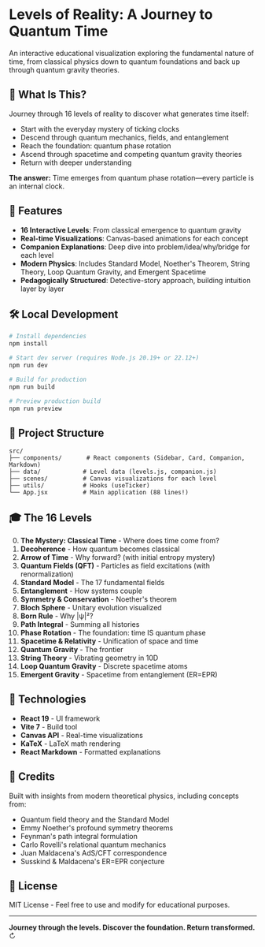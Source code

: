 # Levels of Reality: A Journey to Quantum Time

An interactive educational visualization exploring the fundamental nature of time, from classical physics down to quantum foundations and back up through quantum gravity theories.

## 🌌 What Is This?

Journey through 16 levels of reality to discover what generates time itself:
- Start with the everyday mystery of ticking clocks
- Descend through quantum mechanics, fields, and entanglement
- Reach the foundation: quantum phase rotation
- Ascend through spacetime and competing quantum gravity theories
- Return with deeper understanding

**The answer:** Time emerges from quantum phase rotation—every particle is an internal clock.

## 🎯 Features

- **16 Interactive Levels**: From classical emergence to quantum gravity
- **Real-time Visualizations**: Canvas-based animations for each concept
- **Companion Explanations**: Deep dive into problem/idea/why/bridge for each level
- **Modern Physics**: Includes Standard Model, Noether's Theorem, String Theory, Loop Quantum Gravity, and Emergent Spacetime
- **Pedagogically Structured**: Detective-story approach, building intuition layer by layer

## 🛠️ Local Development

```bash
# Install dependencies
npm install

# Start dev server (requires Node.js 20.19+ or 22.12+)
npm run dev

# Build for production
npm run build

# Preview production build
npm run preview
```

## 📁 Project Structure

```
src/
├── components/       # React components (Sidebar, Card, Companion, Markdown)
├── data/            # Level data (levels.js, companion.js)
├── scenes/          # Canvas visualizations for each level
├── utils/           # Hooks (useTicker)
└── App.jsx          # Main application (88 lines!)
```

## 🎓 The 16 Levels

0. **The Mystery: Classical Time** - Where does time come from?
1. **Decoherence** - How quantum becomes classical
2. **Arrow of Time** - Why forward? (with initial entropy mystery)
3. **Quantum Fields (QFT)** - Particles as field excitations (with renormalization)
4. **Standard Model** - The 17 fundamental fields
5. **Entanglement** - How systems couple
6. **Symmetry & Conservation** - Noether's theorem
7. **Bloch Sphere** - Unitary evolution visualized
8. **Born Rule** - Why |ψ|²?
9. **Path Integral** - Summing all histories
10. **Phase Rotation** - The foundation: time IS quantum phase
11. **Spacetime & Relativity** - Unification of space and time
12. **Quantum Gravity** - The frontier
13. **String Theory** - Vibrating geometry in 10D
14. **Loop Quantum Gravity** - Discrete spacetime atoms
15. **Emergent Gravity** - Spacetime from entanglement (ER=EPR)

## 🧮 Technologies

- **React 19** - UI framework
- **Vite 7** - Build tool
- **Canvas API** - Real-time visualizations
- **KaTeX** - LaTeX math rendering
- **React Markdown** - Formatted explanations

## 📝 Credits

Built with insights from modern theoretical physics, including concepts from:
- Quantum field theory and the Standard Model
- Emmy Noether's profound symmetry theorems
- Feynman's path integral formulation
- Carlo Rovelli's relational quantum mechanics
- Juan Maldacena's AdS/CFT correspondence
- Susskind & Maldacena's ER=EPR conjecture

## 📄 License

MIT License - Feel free to use and modify for educational purposes.

---

**Journey through the levels. Discover the foundation. Return transformed.** ↻
